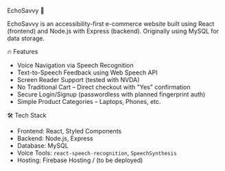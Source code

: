  EchoSavvy 🛒

EchoSavvy is an accessibility-first e-commerce website built using React (frontend) and Node.js with Express (backend). Originally using MySQL for data storage.

🔥 Features

- Voice Navigation via Speech Recognition  
- Text-to-Speech Feedback using Web Speech API  
- Screen Reader Support (tested with NVDA)  
- No Traditional Cart – Direct checkout with "Yes" confirmation  
- Secure Login/Signup (passwordless with planned fingerprint auth)  
- Simple Product Categories – Laptops, Phones, etc.

 🛠 Tech Stack

- Frontend: React, Styled Components  
- Backend: Node.js, Express  
- Database: MySQL
- Voice Tools: `react-speech-recognition`, `SpeechSynthesis`  
- Hosting: Firebase Hosting / (to be deployed)


